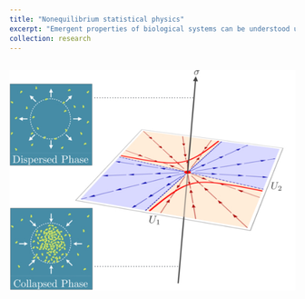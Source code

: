 ```yaml
---
title: "Nonequilibrium statistical physics"
excerpt: "Emergent properties of biological systems can be understood using tools from statistical physics, such as the renormalisation group.>"
collection: research
---
```


 <br/><img src='/images/chemotaxis.jpg'>
